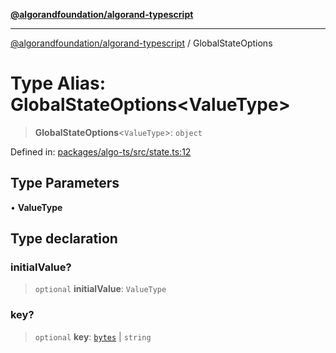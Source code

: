 [**@algorandfoundation/algorand-typescript**](../README.md)

***

[@algorandfoundation/algorand-typescript](../README.md) / GlobalStateOptions

# Type Alias: GlobalStateOptions\<ValueType\>

> **GlobalStateOptions**\<`ValueType`\>: `object`

Defined in: [packages/algo-ts/src/state.ts:12](https://github.com/algorandfoundation/puya-ts/blob/5bdb536fcbeffa6fe079b274d09cae785c8fb7b7/packages/algo-ts/src/state.ts#L12)

## Type Parameters

• **ValueType**

## Type declaration

### initialValue?

> `optional` **initialValue**: `ValueType`

### key?

> `optional` **key**: [`bytes`](bytes.md) \| `string`
